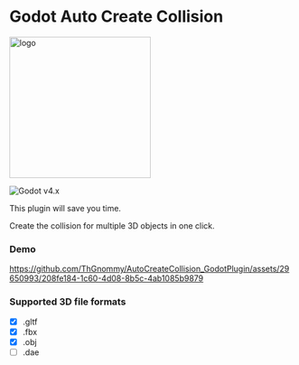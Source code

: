 # Godot Auto Create Collision

<img width="250" alt="logo" src="https://github.com/ThGnommy/AutoCreateCollision_GodotPlugin/assets/29650993/efcbb0e5-0e0c-4a13-bca6-09cbe7e25c1c">


![Godot v4.x](https://img.shields.io/badge/Godot-v4.x-%23478cbf?logo=godot-engine&logoColor=white&style=flat-square) 

This plugin will save you time.

Create the collision for multiple 3D objects in one click.

### Demo
https://github.com/ThGnommy/AutoCreateCollision_GodotPlugin/assets/29650993/208fe184-1c60-4d08-8b5c-4ab1085b9879

### Supported 3D file formats
- [x] .gltf
- [x] .fbx
- [x] .obj
- [ ] .dae
